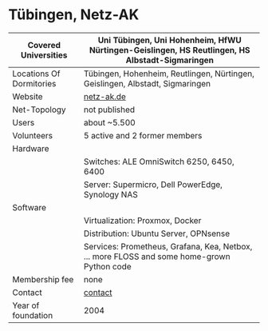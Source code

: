 # Tübingen, Netz-AK

Covered Universities             | Uni Tübingen, Uni Hohenheim, HfWU Nürtingen-Geislingen, HS Reutlingen, HS Albstadt-Sigmaringen
-----------------------|-------------------------------------------------------------
Locations Of Dormitories    | Tübingen, Hohenheim, Reutlingen, Nürtingen, Geislingen, Albstadt,  Sigmaringen 
Website                     | [netz-ak.de](https://netz-ak.de/)
Net-Topology                | not published
Users                       | about ~5.500
Volunteers                  | 5 active and 2 former members
Hardware                    | 
                            | Switches: ALE OmniSwitch 6250, 6450, 6400 
                            | Server: Supermicro, Dell PowerEdge, Synology NAS 
Software                    |
                            |  Virtualization: Proxmox, Docker
                            | Distribution: Ubuntu Server, OPNsense
                            | Services: Prometheus, Grafana, Kea, Netbox, ... more FLOSS and some home-grown Python code 
Membership fee              | none 
Contact                     | [contact](https://netz-ak.de/kontakt/)
Year of foundation          | 2004 